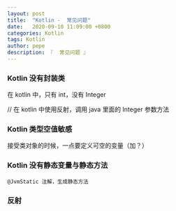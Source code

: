 ```yaml
---
layout: post
title:  "Kotlin -  常见问题"
date:   2020-09-10 11:09:00 +0800
categories: Kotlin
tags: Kotlin
author: pepe
description: 『  常见问题 』
---
```


### Kotlin 没有封装类

在 kotlin 中，只有 int，没有 Integer
 
 // 在 kotlin 中使用反射，调用 java 里面的 Integer 参数方法


### Kotlin 类型空值敏感

 接受类对象的时候，一点要定义可空的变量（加？）


### Kotlin 没有静态变量与静态方法

```
@JvmStatic 注解，生成静态方法
```


### 反射
 





